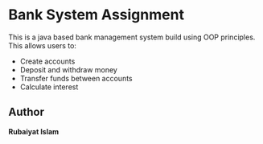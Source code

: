 # Bank System Assignment

This is a java based bank management system build using OOP principles. This allows users to:

- Create accounts
- Deposit and withdraw money
- Transfer funds between accounts
- Calculate interest
## Author

**Rubaiyat Islam**
